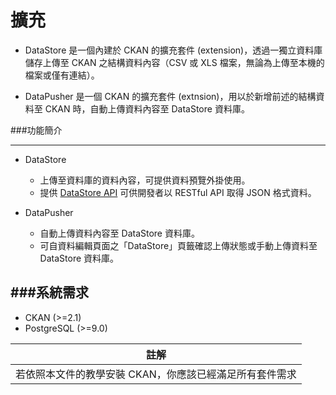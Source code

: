# 擴充
* DataStore 是一個內建於 CKAN 的擴充套件 (extension)，透過一獨立資料庫儲存上傳至 CKAN 之結構資料內容（CSV 或 XLS 檔案，無論為上傳至本機的檔案或僅有連結）。

* DataPusher 是一個 CKAN 的擴充套件 (extnsion)，用以於新增前述的結構資料至 CKAN 時，自動上傳資料內容至 DataStore 資料庫。

###功能簡介

---

* DataStore
    * 上傳至資料庫的資料內容，可提供資料預覽外掛使用。
    * 提供 [DataStore API](http://docs.ckan.org/en/latest/maintaining/datastore.html#the-datastore-api) 可供開發者以 RESTful API 取得 JSON 格式資料。


* DataPusher
    * 自動上傳資料內容至 DataStore 資料庫。
    * 可自資料編輯頁面之「DataStore」頁籤確認上傳狀態或手動上傳資料至 DataStore 資料庫。


###系統需求
---
* CKAN (>=2.1)
* PostgreSQL (>=9.0)

| 註解 |
| -- |
| 若依照本文件的教學安裝 CKAN，你應該已經滿足所有套件需求 |





